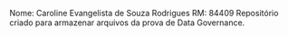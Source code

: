 Nome: Caroline Evangelista de Souza Rodrigues
RM: 84409
Repositório criado para armazenar arquivos da prova de Data Governance.
